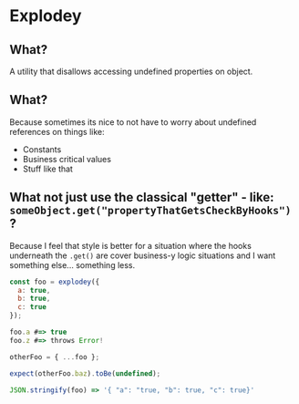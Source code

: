 # Explodey

## What?

A utility that disallows accessing undefined properties on object.

## What?

Because sometimes its nice to not have to worry about undefined references on things like:
  * Constants
  * Business critical values
  * Stuff like that

## What not just use the classical "getter" - like: `someObject.get("propertyThatGetsCheckByHooks")` ?

Because I feel that style is better for a situation where the hooks underneath the `.get()` are cover business-y logic situations and I want something else... something less.

```javascript
const foo = explodey({
  a: true,
  b: true,
  c: true
});

foo.a #=> true
foo.z #=> throws Error!

otherFoo = { ...foo };

expect(otherFoo.baz).toBe(undefined);

JSON.stringify(foo) => '{ "a": "true, "b": true, "c": true}'

```

